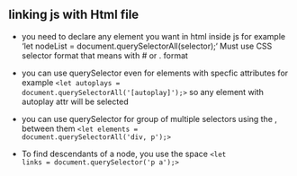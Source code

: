 ## linking js with Html file
- you need to declare any element you want in html inside js for example 
    ‘let nodeList = document.querySelectorAll(selector);‘
    Must use CSS selector format that means with # or . format
- you can use querySelector even for elements with specfic attributes for example
    <code>&lt;let autoplays = document.querySelectorAll('[autoplay]');&gt;</code>
    so any element with autoplay attr will be selected
- you can use querySelector for group of multiple selectors using the , between them
  <code>&lt;let elements = document.querySelectorAll('div, p');&gt;</code>
    
- To find descendants of a node, you use the space
  <code>&lt;let links = document.querySelector('p a');&gt;</code>

